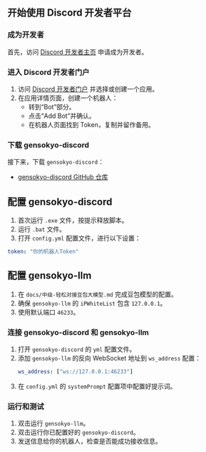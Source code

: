 ## 开始使用 Discord 开发者平台

### 成为开发者

首先，访问 [Discord 开发者主页](https://discord.com/developers/applications) 申请成为开发者。

### 进入 Discord 开发者门户

1. 访问 [Discord 开发者门户](https://discord.com/developers/applications) 并选择或创建一个应用。
2. 在应用详情页面，创建一个机器人：
   - 转到“Bot”部分。
   - 点击“Add Bot”并确认。
   - 在机器人页面找到 Token，复制并留作备用。

### 下载 gensokyo-discord

接下来，下载 `gensokyo-discord`：
- [gensokyo-discord GitHub 仓库](https://github.com/Hoshinonyaruko/gensokyo-discord)

## 配置 gensokyo-discord

1. 首次运行 `.exe` 文件，按提示释放脚本。
2. 运行 `.bat` 文件。
3. 打开 `config.yml` 配置文件，进行以下设置：

```yaml
token: "你的机器人Token"
```

## 配置 gensokyo-llm

1. 在 `docs/中级-轻松对接豆包大模型.md` 完成豆包模型的配置。
2. 确保 `gensokyo-llm` 的 `iPWhiteList` 包含 `127.0.0.1`。
3. 使用默认端口 `46233`。

### 连接 gensokyo-discord 和 gensokyo-llm

1. 打开 `gensokyo-discord` 的 `yml` 配置文件。
2. 添加 `gensokyo-llm` 的反向 WebSocket 地址到 `ws_address` 配置：
   ```yaml
   ws_address: ["ws://127.0.0.1:46233"]
   ```
3. 在 `config.yml` 的 `systemPrompt` 配置项中配置好提示词。

### 运行和测试

1. 双击运行 `gensokyo-llm`。
2. 双击运行你已配置好的 `gensokyo-discord`。
3. 发送信息给你的机器人，检查是否能成功接收信息。